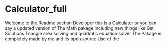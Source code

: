 # Calculator_full
Welcome to the Readme section Developer this Is a Calculator or you can say a updated version of The Math pakage Including new things like Gst Solutions Triangle area 
solving and quadratic equation solver The Pakage is completely made by me and its open source
Use of the 

